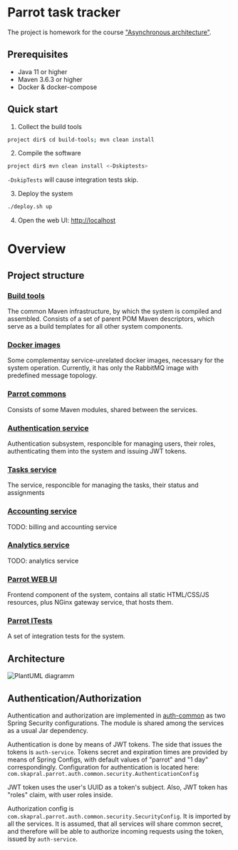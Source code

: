 
# Parrot task tracker

The project is homework for the course ["Asynchronous architecture"](https://education.borshev.com/architecture).

## Prerequisites

- Java 11 or higher
- Maven 3.6.3 or higher
- Docker & docker-compose

## Quick start

1. Collect the build tools

```bash
project dir$ cd build-tools; mvn clean install 
```

2. Compile the software

```bash
project dir$ mvn clean install <-Dskiptests>
```

`-DskipTests` will cause integration tests skip.


3. Deploy the system

```bash
./deploy.sh up
```

4. Open the web UI: [http://localhost](http://localhost)


# Overview

## Project structure

### [Build tools](build-tools)

The common Maven infrastructure, by which the system is compiled and assembled. Consists of a set of parent POM Maven descriptors, which serve as a build templates for all other system components.

### [Docker images](docker-images)

Some complementay service-unrelated docker images, necessary for the system operation. Currently, it has only the RabbitMQ image with predefined message topology.

### [Parrot commons](parrot-commons)

Consists of some Maven modules, shared between the services.

### [Authentication service](parrot-auth)

Authentication subsystem, responcible for managing users, their roles, authenticating them into the system and issuing JWT tokens.

### [Tasks service](parrot-tasks)

The service, responcible for managing the tasks, their status and assignments

### [Accounting service](parrot-accounting)

TODO: billing and accounting service

### [Analytics service](parrot-analytics)

TODO: analytics service

### [Parrot WEB UI](parrot-webui)

Frontend component of the system, contains all static HTML/CSS/JS resources, plus NGinx gateway service, that hosts them.

### [Parrot ITests](parrot-itests)

A set of integration tests for the system.

## Architecture

![PlantUML diagramm](https://www.planttext.com/api/plantuml/img/LL1B2eCm5Dpd5C5zF868oKO4BMt9ejlN6AoeIKcU5M_V14N8QWRcypwLHt2uBZCXeD0wUWVdB1AYxFArHXkasG2eDzWpMXItkhczofA2ftNYWHK_p6lt6vNEeimJ6S5FFj5b6bVAhWOJXqWT1kOTHvMsj8bdqTx3eDdRsKcxkE-J2z78xd6it8NAupxAUhiPLiOhQie2uIVA4yM9OGAdHPwNCIql9YxMNenKslJXbNy0)

## Authentication/Authorization

Authentication and authorization are implemented in [auth-common](parrot-commons/auth-common) as two Spring Security configurations.
The module is shared among the services as a usual Jar dependency.

Authentication is done by means of JWT tokens. The side that issues the tokens is `auth-service`. Tokens secret and expiration times are provided
by means of Spring Configs, with default values of "parrot" and "1 day" correspondingly. Configuration for authentication is located
here: `com.skapral.parrot.auth.common.security.AuthenticationConfig`

JWT token uses the user's UUID as a token's subject. Also, JWT token has "roles" claim, with user roles inside.

Authorization config is `com.skapral.parrot.auth.common.security.SecurityConfig`. It is imported by all the services. It is
assumed, that all services will share common secret, and therefore will be able to authorize incoming requests using the token, issued by `auth-service`.
 
